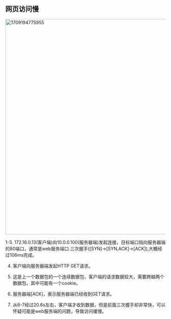 ## 网页访问慢

<img width="675" alt="1709194775955" src="https://github.com/rhcn/network_cap/assets/4653664/bf783260-946b-49dd-bb62-164ea06bf7e3">

1-3. 172.16.0.13(客户端)向10.0.0.100(服务器端)发起连接，目标端口指向服务器端的80端口，通常是web服务端口.三次握手([SYN]->[SYN,ACK]->[ACK]),大概经过106ms完成。

4. 客户端向服务器端发起HTTP GET请求。

5. 这是上一个数据包的一个连续数据包，客户端的请求数据较大，需要跨越两个数据包，其中可能有一个cookie。

6. 服务器端[ACK]，表示服务器端已经收到GET请求。

7. 从6-7经过20.6s左右，客户端才收到数据，但是前面三次握手却非常快，可以怀疑可能是web服务端的问题，导致访问缓慢。

